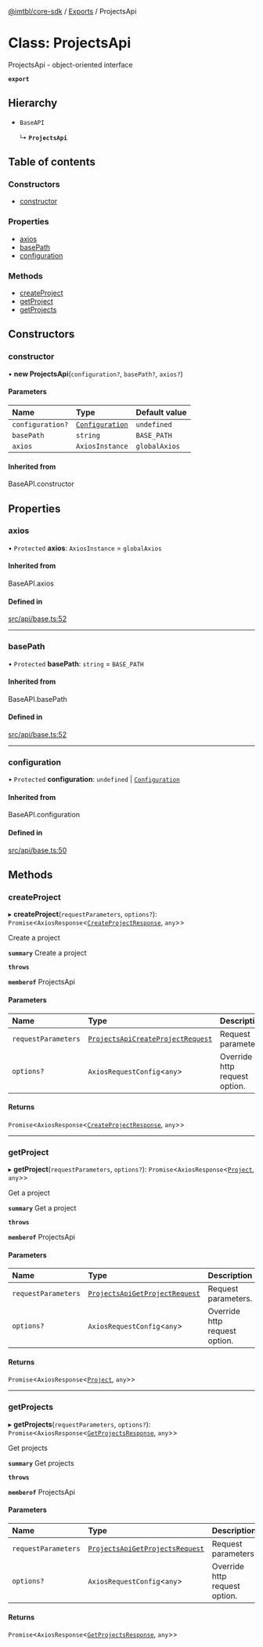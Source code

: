[@imtbl/core-sdk](../README.md) / [Exports](../modules.md) / ProjectsApi

# Class: ProjectsApi

ProjectsApi - object-oriented interface

**`export`** 

## Hierarchy

- `BaseAPI`

  ↳ **`ProjectsApi`**

## Table of contents

### Constructors

- [constructor](ProjectsApi.md#constructor)

### Properties

- [axios](ProjectsApi.md#axios)
- [basePath](ProjectsApi.md#basepath)
- [configuration](ProjectsApi.md#configuration)

### Methods

- [createProject](ProjectsApi.md#createproject)
- [getProject](ProjectsApi.md#getproject)
- [getProjects](ProjectsApi.md#getprojects)

## Constructors

### constructor

• **new ProjectsApi**(`configuration?`, `basePath?`, `axios?`)

#### Parameters

| Name | Type | Default value |
| :------ | :------ | :------ |
| `configuration?` | [`Configuration`](Configuration.md) | `undefined` |
| `basePath` | `string` | `BASE_PATH` |
| `axios` | `AxiosInstance` | `globalAxios` |

#### Inherited from

BaseAPI.constructor

## Properties

### axios

• `Protected` **axios**: `AxiosInstance` = `globalAxios`

#### Inherited from

BaseAPI.axios

#### Defined in

[src/api/base.ts:52](https://github.com/immutable/imx-core-sdk/blob/7204457/src/api/base.ts#L52)

___

### basePath

• `Protected` **basePath**: `string` = `BASE_PATH`

#### Inherited from

BaseAPI.basePath

#### Defined in

[src/api/base.ts:52](https://github.com/immutable/imx-core-sdk/blob/7204457/src/api/base.ts#L52)

___

### configuration

• `Protected` **configuration**: `undefined` \| [`Configuration`](Configuration.md)

#### Inherited from

BaseAPI.configuration

#### Defined in

[src/api/base.ts:50](https://github.com/immutable/imx-core-sdk/blob/7204457/src/api/base.ts#L50)

## Methods

### createProject

▸ **createProject**(`requestParameters`, `options?`): `Promise`<`AxiosResponse`<[`CreateProjectResponse`](../interfaces/CreateProjectResponse.md), `any`\>\>

Create a project

**`summary`** Create a project

**`throws`** 

**`memberof`** ProjectsApi

#### Parameters

| Name | Type | Description |
| :------ | :------ | :------ |
| `requestParameters` | [`ProjectsApiCreateProjectRequest`](../interfaces/ProjectsApiCreateProjectRequest.md) | Request parameters. |
| `options?` | `AxiosRequestConfig`<`any`\> | Override http request option. |

#### Returns

`Promise`<`AxiosResponse`<[`CreateProjectResponse`](../interfaces/CreateProjectResponse.md), `any`\>\>

___

### getProject

▸ **getProject**(`requestParameters`, `options?`): `Promise`<`AxiosResponse`<[`Project`](../interfaces/Project.md), `any`\>\>

Get a project

**`summary`** Get a project

**`throws`** 

**`memberof`** ProjectsApi

#### Parameters

| Name | Type | Description |
| :------ | :------ | :------ |
| `requestParameters` | [`ProjectsApiGetProjectRequest`](../interfaces/ProjectsApiGetProjectRequest.md) | Request parameters. |
| `options?` | `AxiosRequestConfig`<`any`\> | Override http request option. |

#### Returns

`Promise`<`AxiosResponse`<[`Project`](../interfaces/Project.md), `any`\>\>

___

### getProjects

▸ **getProjects**(`requestParameters`, `options?`): `Promise`<`AxiosResponse`<[`GetProjectsResponse`](../interfaces/GetProjectsResponse.md), `any`\>\>

Get projects

**`summary`** Get projects

**`throws`** 

**`memberof`** ProjectsApi

#### Parameters

| Name | Type | Description |
| :------ | :------ | :------ |
| `requestParameters` | [`ProjectsApiGetProjectsRequest`](../interfaces/ProjectsApiGetProjectsRequest.md) | Request parameters. |
| `options?` | `AxiosRequestConfig`<`any`\> | Override http request option. |

#### Returns

`Promise`<`AxiosResponse`<[`GetProjectsResponse`](../interfaces/GetProjectsResponse.md), `any`\>\>
